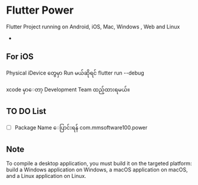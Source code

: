 # Flutter Power

Flutter Project running on Android, iOS, Mac, Windows , Web and Linux

-

## For iOS

Physical iDevice တွေမှာ Run မယ်ဆိုရင် 
flutter run --debug


xcode မှာေတာ့ Development Team ထည့်ထားရမယ်။

## TO DO List

- [ ] Package Name ေပြာင်းရန် com.mmsoftware100.power

## Note

To compile a desktop application, you must build it on the targeted platform: build a Windows application on Windows, a macOS application on macOS, and a Linux application on Linux.

